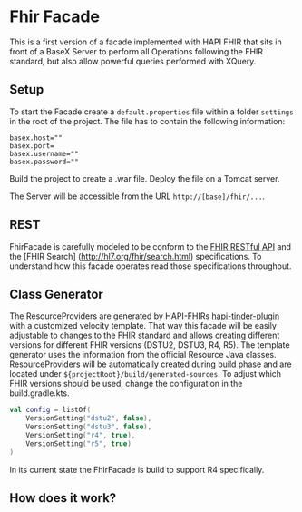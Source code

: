# Fhir Facade

This is a first version of a facade implemented with HAPI FHIR that sits in front of a BaseX Server to perform all Operations following the FHIR standard, but also allow powerful queries performed with XQuery. 

## Setup 

To start the Facade create a `default.properties` file within a folder `settings` in the root of the project. The file has to contain the following information: 
```
basex.host=""
basex.port=
basex.username=""
basex.password=""
```
Build the project to create a .war file. Deploy the file on a Tomcat server.

The Server will be accessible from the URL `http://[base]/fhir/...`.

## REST
FhirFacade is carefully modeled to be conform to the [FHIR RESTful API](http://hl7.org/fhir/http.html) and the [FHIR Search] (http://hl7.org/fhir/search.html) specifications.
To understand how this facade operates read those specifications throughout.

## Class Generator
The ResourceProviders are generated by HAPI-FHIRs [hapi-tinder-plugin](https://github.com/hapifhir/hapi-fhir/tree/master/hapi-tinder-plugin) with a customized velocity template. 
That way this facade will be easily adjustable to changes to the FHIR standard and allows creating different versions for different FHIR versions (DSTU2, DSTU3, R4, R5). 
The template generator uses the information from the official Resource Java classes.
ResourceProviders will be automatically created during build phase and are located under `${projectRoot}/build/generated-sources`.
To adjust which FHIR versions should be used, change the configuration in the build.gradle.kts.
```kotlin
val config = listOf(
    VersionSetting("dstu2", false),
    VersionSetting("dstu3", false),
    VersionSetting("r4", true),
    VersionSetting("r5", true)
)
```
In its current state the FhirFacade is build to support R4 specifically.

## How does it work?